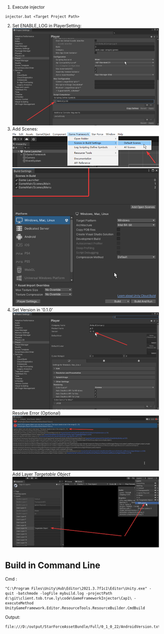 1. Execute injector
```shell
injector.bat <Target Project Path>
```
2. Set ENABLE_LOG in PlayerSetting:
![](vx_images/241901017220858.png)
3. Add Scenes:
![](vx_images/545483117247317.png)
![](vx_images/452851117239284.png)
4. Set Version in '0.1.0'
![](vx_images/130162017227151.png)
Resolve Error (Optional)
![](vx_images/384303309239987.png)
Add Layer *Targetable Object*
![](vx_images/549563409236542.png)

# Build in Command Line 
Cmd :
```shell
"C:\Program Files\Unity\Hub\Editor\2021.3.7f1c1\Editor\Unity.exe" -quit -batchmode -logFile mybuild.log -projectPath d:\git\client.tob.true.ly\code\GameFrameworkInjector\Cap1\ -executeMethod UnityGameFramework.Editor.ResourceTools.ResourceBuilder.CmdBuild
```
Output:
```shell
file:///D:/output/StarForceAssetBundle/Full/0_1_0_22/AndroidVersion.txt
```